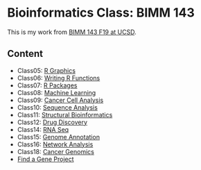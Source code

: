 # Bioinformatics Class: BIMM 143


This is my work from [BIMM 143 F19 at UCSD](https://bioboot.github.io/bimm143_F19/).


## Content
- Class05: [R Graphics](https://github.com/yasminekasiri/BIMM143YK/blob/master/class05_files/class05.md)
- Class06: [Writing R Functions](https://github.com/yasminekasiri/bimm143YK/blob/master/class06/Class6.md)
- Class07: [R Packages](https://github.com/yasminekasiri/bimm143YK/blob/master/class07/class07.md)
- Class08: [Machine Learning](https://github.com/yasminekasiri/bimm143YK/blob/master/class08/Kmeans.md)
- Class09: [Cancer Cell Analysis](https://github.com/yasminekasiri/bimm143YK/blob/master/class09/class09.md)
- Class10: [Sequence Analysis](https://github.com/yasminekasiri/bimm143YK/blob/master/class10/class10.md)
- Class11: [Structural Bioinformatics](https://github.com/yasminekasiri/bimm143YK/blob/master/class11/class11.md)
- Class12: [Drug Discovery](https://github.com/yasminekasiri/bimm143YK/blob/master/class12/class12.md)
- Class14: [RNA Seq](https://github.com/yasminekasiri/bimm143YK/blob/master/class14/class%2014.md)
- Class15: [Genome Annotation](https://github.com/yasminekasiri/bimm143YK/blob/master/class15/class15.md)
- Class16: [Network Analysis](https://github.com/yasminekasiri/bimm143YK/blob/master/class17/class17.md)
- Class18: [Cancer Genomics](https://github.com/yasminekasiri/bimm143YK/blob/master/class%2018/class18.md)
- [Find a Gene Project](https://github.com/yasminekasiri/bimm143YK/blob/master/findagene/find%20a%20gene.md)
